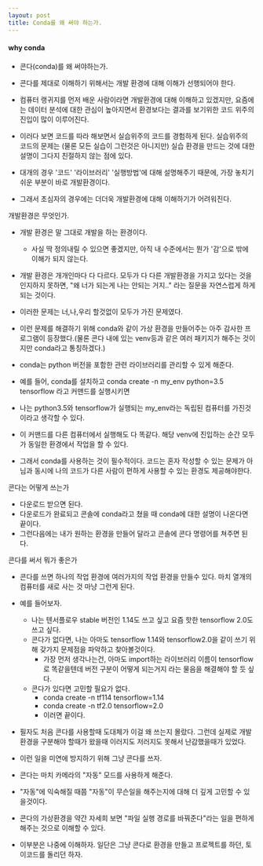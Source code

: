 ```yaml
---
layout: post
title: Conda를 왜 써야 하는가.
---
```

#### why conda

- 콘다(conda)를 왜 써야하는가.
- 콘다를 제대로 이해하기 위해서는 개발 환경에 대해 이해가 선행되어야 한다.

- 컴퓨터 랭귀지를 먼저 배운 사람이라면 개발환경에 대해 이해하고 있겠지만, 요즘에는 데이터 분석에 대한 관심이 높아지면서 환경보다는 결과를 보기위한 코드 위주의 진입이 많이 이루어진다.

- 이러다 보면 코드를 따라 해보면서 실습위주의 코드를 경험하게 된다. 실습위주의 코드의 문제는 (물론 모든 실습이 그런것은 아니지만) 실습 환경을 만드는 것에 대한 설명이 그다지 친절하지 않는 점에 있다.

- 대개의 경우 '코드' '라이브러리' '실행방법'에 대해 설명해주기 때문에, 가장 놓치기 쉬운 부분이 바로 개발환경이다.
- 그래서 초심자의 경우에는 더더욱 개발환경에 대해 이해하기가 어려워진다.

개발환경은 무엇인가.
- 개발 환경은 말 그대로 개발을 하는 환경이다.
    - 사실 딱 정의내릴 수 있으면 좋겠지만, 아직 내 수준에서는 뭔가 '감'으로 밖에 이해가 되지 않는다.

- 개발 환경은 개개인마다 다 다르다. 모두가 다 다른 개발환경을 가지고 있다는 것을 인지하지 못하면, "왜 너가 되는게 나는 안되는 거지.." 라는 질문을 자연스럽게 하게되는 것이다.

- 이러한 문제는 너,나,우리 할것없이 모두가 가진 문제였다.
- 이런 문제를 해결하기 위해 conda와 같이 가상 환경을 만들어주는 아주 감사한 프로그램이 등장했다.(물론 콘다 내에 있는 venv등과 같은 여러 패키지가 해주는 것이지만 conda라고 통칭하겠다.)

- conda는 python 버전을 포함한 관련 라이브러리를 관리할 수 있게 해준다.
- 예를 들어, conda를 설치하고 conda create -n my_env python=3.5 tensorflow 라고 커맨드를 실행시키면
- 나는 python3.5와 tensorflow가 실행되는 my_env라는 독립된 컴퓨터를 가진것이라고 생각할 수 있다.

- 이 커맨드를 다른 컴퓨터에서 실행해도 다 똑같다. 해당 venv에 진입하는 순간 모두가 동일한 환경에서 작업을 할 수 있다.

- 그래서 conda를 사용하는 것이 필수적이다. 코드는 혼자 작성할 수 있는 문제가 아님과 동시에 나의 코드가 다른 사람이 편하게 사용할 수 있는 환경도 제공해야한다.

콘다는 어떻게 쓰는가
- 다운로드 받으면 된다.
- 다운로드가 완료되고 콘솔에 conda라고 쳤을 때 conda에 대한 설명이 나온다면 끝이다.
- 그런다음에는 내가 원하는 환경을 만들어 달라고 콘솔에 콘다 명령어를 쳐주면 된다.

콘다를 써서 뭐가 좋은가
- 콘다를 쓰면 하나의 작업 환경에 여러가지의 작업 환경을 만들수 있다. 마치 열개의 컴퓨터를 새로 사는 것 마냥 그런게 된다.

- 예를 들어보자.
    - 나는 텐서플로우 stable 버전인 1.14도 쓰고 싶고 요즘 핫한 tensorflow 2.0도 쓰고 싶다.
    - 콘다가 없다면, 나는 아마도 tensorflow 1.14와 tensorflow2.0을 같이 쓰기 위해 갖가지 문제점을 파악하고 찾아볼것이다.
        - 가장 먼저 생각나는건, 아마도 import하는 라이브러리 이름이 tensorflow로 똑같을텐데 버전 구분이 어떻게 되는거지 라는 물음을 해결해야 할 듯 싶다.
    - 콘다가 있다면 고민할 필요가 없다.
        - conda create -n tf114 tensorflow=1.14
        - conda create -n tf2.0 tensorflow=2.0
        - 이러면 끝이다. 

- 필자도 처음 콘다를 사용할때 도대체가 이걸 왜 쓰는지 몰랐다. 그런데 실제로 개발환경을 구분해야 할때가 왔을때 이러지도 저러지도 못해서 난감했을때가 있었다.

- 이런 일을 미연에 방지하기 위해 그냥 콘다를 쓰자.
- 콘다는 마치 카메라의 "자동" 모드를 사용하게 해준다.
- "자동"에 익숙해질 때쯤 "자동"이 무슨일을 해주는지에 대해 더 깊게 고민할 수 있을것이다.
- 콘다의 가상환경을 약간 자세희 보면 "파일 실행 경로를 바꿔준다"라는 일을 편하게 해주는 것으로 이해할 수 있다.
- 이부분은 나중에 이해하자. 일단은 그냥 콘다로 환경을 만들고 프로젝트를 하던, 토이코드를 돌리던 하자.